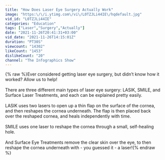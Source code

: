 ```yaml
---
title: "How Does Laser Eye Surgery Actually Work"
image: "https:\/\/i.ytimg.com\/vi\/L0TZJLi44IE\/hqdefault.jpg"
vid_id: "L0TZJLi44IE"
categories: "Education"
tags: ["Laser","Surgery","Actually"]
date: "2021-11-26T20:41:31+03:00"
vid_date: "2021-11-26T14:15:01Z"
duration: "PT30S"
viewcount: "14302"
likeCount: "1453"
dislikeCount: "20"
channel: "The Infographics Show"
---
```

{% raw %}Ever considered getting laser eye surgery, but didn’t know how it worked? Allow us to help!<br /><br />There are three different main types of laser eye surgery: LASIK, SMILE, and Surface Laser Treatments, and each can be explained pretty easily.<br /><br />LASIK uses two lasers to open up a thin flap on the surface of the cornea, and then reshapes the cornea underneath. The flap is then placed back over the reshaped cornea, and heals independently with time.<br /><br />SMILE uses one laser to reshape the cornea through a small, self-healing hole.<br /><br />And Surface Eye Treatments remove the clear skin over the eye, to then reshape the cornea underneath with - you guessed it - a laser!{% endraw %}
